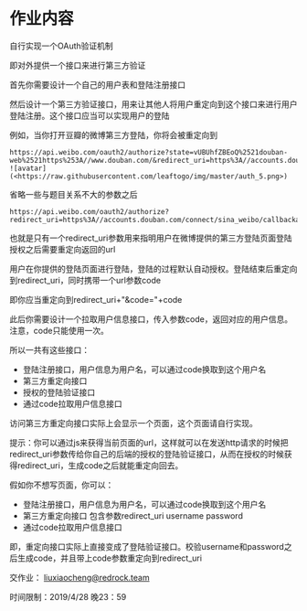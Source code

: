 # 作业内容

自行实现一个OAuth验证机制

即对外提供一个接口来进行第三方验证

首先你需要设计一个自己的用户表和登陆注册接口

然后设计一个第三方验证接口，用来让其他人将用户重定向到这个接口来进行用户登陆注册。这个接口应当可以实现用户的登陆

例如，当你打开豆瓣的微博第三方登陆，你将会被重定向到

```
https://api.weibo.com/oauth2/authorize?state=vUBUhfZBEoQ%2521douban-web%2521https%253A//www.douban.com/&redirect_uri=https%3A//accounts.douban.com/connect/sina_weibo/callbackaHR0cHM6Ly9hY2NvdW50cy5kb3ViYW4uY29tL3Bhc3Nwb3J0L2xvZ2luX3BvcHVwP2xvZ2luX3NvdXJjZT1hbm9ueQ%3D%3D&response_type=code&client_id=1994016063&scope=&display=default
![avatar](<https://raw.githubusercontent.com/leaftogo/img/master/auth_5.png>)
```

省略一些与题目关系不大的参数之后

```
https://api.weibo.com/oauth2/authorize?redirect_uri=https%3A//accounts.douban.com/connect/sina_weibo/callbackaHR0cHM6Ly9hY2NvdW50cy5kb3ViYW4uY29tL3Bhc3Nwb3J0L2xvZ2luX3BvcHVwP2xvZ2luX3NvdXJjZT1hbm9ueQ%3D%3D
```

也就是只有一个redirect_uri参数用来指明用户在微博提供的第三方登陆页面登陆授权之后需要重定向返回的url

用户在你提供的登陆页面进行登陆，登陆的过程默认自动授权。登陆结束后重定向到redirect_uri，同时携带一个url参数code

即你应当重定向到redirect_uri+"&code="+code   

此后你需要设计一个拉取用户信息接口，传入参数code，返回对应的用户信息。注意，code只能使用一次。



所以一共有这些接口：

+ 登陆注册接口，用户信息为用户名，可以通过code换取到这个用户名
+ 第三方重定向接口
+ 授权的登陆验证接口
+ 通过code拉取用户信息接口

访问第三方重定向接口实际上会显示一个页面，这个页面请自行实现。

提示：你可以通过js来获得当前页面的url，这样就可以在发送http请求的时候把redirect_uri参数传给你自己的后端的授权的登陆验证接口，从而在授权的时候获得redirect_uri，生成code之后就能重定向回去。



假如你不想写页面，你可以：

- 登陆注册接口，用户信息为用户名，可以通过code换取到这个用户名
- 第三方重定向接口     包含参数redirect_uri    username    password
- 通过code拉取用户信息接口

即，重定向接口实际上直接变成了登陆验证接口。校验username和password之后生成code，并且带上code参数重定向到redirect_uri



交作业：  liuxiaocheng@redrock.team

时间限制：2019/4/28 晚23：59